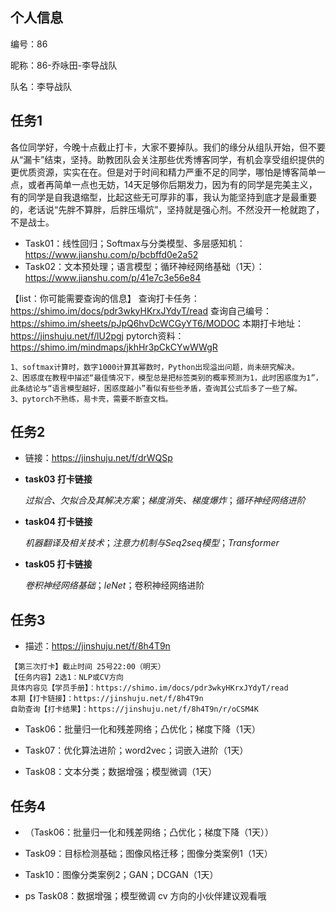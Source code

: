 ## 个人信息

编号：86

昵称：86-乔咏田-李导战队

队名：李导战队

## 任务1

各位同学好，今晚十点截止打卡，大家不要掉队。我们的缘分从组队开始，但不要从“漏卡”结束，坚持。助教团队会关注那些优秀博客同学，有机会享受组织提供的更优质资源，实实在在。但是对于时间和精力严重不足的同学，哪怕是博客简单一点，或者再简单一点也无妨，14天足够你后期发力，因为有的同学是完美主义，有的同学是自我退缩型，比起这些无可厚非的事，我认为能坚持到底才是最重要的，老话说“先胖不算胖，后胖压塌炕”，坚持就是强心剂。不然没开一枪就跑了，不是战士。

- Task01：线性回归；Softmax与分类模型、多层感知机：https://www.jianshu.com/p/bcbffd0e2a52
- Task02：文本预处理；语言模型；循环神经网络基础（1天）：https://www.jianshu.com/p/41e7c3e56e84

【list：你可能需要查询的信息】
查询打卡任务：https://shimo.im/docs/pdr3wkyHKrxJYdyT/read
查询自己编号：https://shimo.im/sheets/pJpQ6hvDcWCGyYT6/MODOC
本期打卡地址：https://jinshuju.net/f/lU2pgj
pytorch资料：https://shimo.im/mindmaps/jkhHr3pCkCYwWWgR

~~~wiki
1、softmax计算时，数字1000计算其幂数时，Python出现溢出问题，尚未研究解决。
2、困惑度在教程中描述“最佳情况下，模型总是把标签类别的概率预测为1，此时困惑度为1”，此条结论与“语言模型越好，困惑度越小”看似有些些矛盾，查询其公式后多了一些了解。
3、pytorch不熟练，易卡壳，需要不断查文档。
~~~

## 任务2

- 链接：<https://jinshuju.net/f/drWQSp>

- **task03 打卡链接**

  *过拟合、欠拟合及其解决方案*；*梯度消失、梯度爆炸*；*循环神经网络进阶*

- **task04 打卡链接**

  *机器翻译及相关技术*；*注意力机制与Seq2seq模型*；*Transformer*

- **task05 打卡链接**

  *卷积神经网络基础*；*leNet*；卷积神经网络进阶

## 任务3

- 描述：https://jinshuju.net/f/8h4T9n

~~~wiki
【第三次打卡】截止时间 25号22:00（明天）
【任务内容】2选1：NLP或CV方向
具体内容见【学员手册】：https://shimo.im/docs/pdr3wkyHKrxJYdyT/read
本期【打卡链接】：https://jinshuju.net/f/8h4T9n
自助查询【打卡结果】：https://jinshuju.net/f/8h4T9n/r/oCSM4K
~~~

- Task06：批量归一化和残差网络；凸优化；梯度下降（1天）

- Task07：优化算法进阶；word2vec；词嵌入进阶（1天）

- Task08：文本分类；数据增强；模型微调（1天）

## 任务4

- （Task06：批量归一化和残差网络；凸优化；梯度下降（1天））

- Task09：目标检测基础；图像风格迁移；图像分类案例1（1天）

- Task10：图像分类案例2；GAN；DCGAN（1天）
- ps Task08：数据增强；模型微调 cv 方向的小伙伴建议观看哦